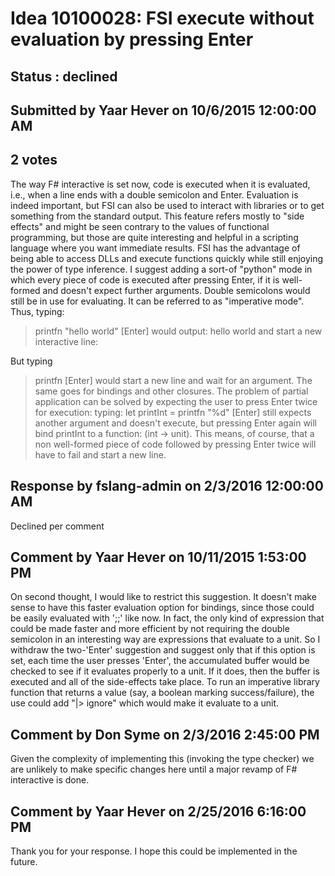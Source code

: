 # Idea 10100028: FSI execute without evaluation by pressing Enter #

## Status : declined

## Submitted by Yaar Hever on 10/6/2015 12:00:00 AM

## 2 votes

The way F# interactive is set now, code is executed when it is evaluated, i.e., when a line ends with a double semicolon and Enter.
Evaluation is indeed important, but FSI can also be used to interact with libraries or to get something from the standard output.
This feature refers mostly to "side effects" and might be seen contrary to the values of functional programming, but those are quite interesting and helpful in a scripting language where you want immediate results. FSI has the advantage of being able to access DLLs and execute functions quickly while still enjoying the power of type inference.
I suggest adding a sort-of "python" mode in which every piece of code is executed after pressing Enter, if it is well-formed and doesn't expect further arguments. Double semicolons would still be in use for evaluating. It can be referred to as "imperative mode".
Thus, typing:
> printfn "hello world" [Enter]
would output:
hello world
and start a new interactive line:
>
But typing
> printfn [Enter]
would start a new line and wait for an argument.
The same goes for bindings and other closures.
The problem of partial application can be solved by expecting the user to press Enter twice for execution:
typing:
> let printInt = printfn "%d" [Enter]
still expects another argument and doesn't execute, but pressing Enter again will bind printInt to a function: (int -> unit).
This means, of course, that a non well-formed piece of code followed by pressing Enter twice will have to fail and start a new line.

## Response by fslang-admin on 2/3/2016 12:00:00 AM

Declined per comment


## Comment by Yaar Hever on 10/11/2015 1:53:00 PM

On second thought, I would like to restrict this suggestion. It doesn't make sense to have this faster evaluation option for bindings, since those could be easily evaluated with ';;' like now.
In fact, the only kind of expression that could be made faster and more efficient by not requiring the double semicolon in an interesting way are expressions that evaluate to a unit.
So I withdraw the two-'Enter' suggestion and suggest only that if this option is set, each time the user presses 'Enter', the accumulated buffer would be checked to see if it evaluates properly to a unit. If it does, then the buffer is executed and all of the side-effects take place.
To run an imperative library function that returns a value (say, a boolean marking success/failure), the use could add "|> ignore" which would make it evaluate to a unit.

## Comment by Don Syme on 2/3/2016 2:45:00 PM

Given the complexity of implementing this (invoking the type checker) we are unlikely to make specific changes here until a major revamp of F# interactive is done.

## Comment by Yaar Hever on 2/25/2016 6:16:00 PM

Thank you for your response. I hope this could be implemented in the future.
